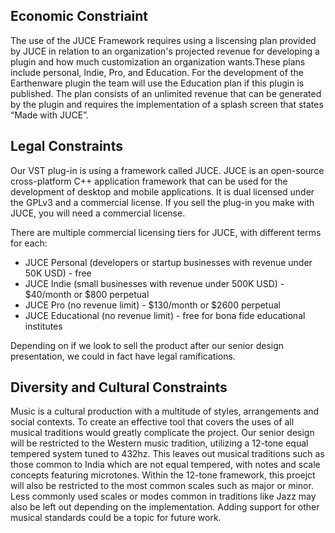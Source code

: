 ## Economic Constriaint
The use of the JUCE Framework requires using a liscensing plan provided by JUCE in relation to an organization's projected revenue for developing a plugin and
how much customization an organization wants.These plans include personal, Indie, Pro, and Education. For the development of the Earthenware plugin 
the team will use the Education plan if this plugin is published. The plan consists of an unlimited revenue that can be generated by the plugin and 
requires the implementation of a splash screen that states “Made with JUCE”. 

## Legal Constraints

Our VST plug-in is using a framework called JUCE. JUCE is an open-source cross-platform C++ application framework that can be used for the development of desktop and mobile applications. It is dual licensed under the GPLv3 and a commercial license. If you sell the plug-in you make with JUCE, you will need a commercial license.

There are multiple commercial licensing tiers for JUCE, with different terms for each:
- JUCE Personal (developers or startup businesses with revenue under 50K USD) - free
- JUCE Indie (small businesses with revenue under 500K USD) - $40/month or $800 perpetual
- JUCE Pro (no revenue limit) - $130/month or $2600 perpetual
- JUCE Educational (no revenue limit) - free for bona fide educational institutes

Depending on if we look to sell the product after our senior design presentation, we could in fact have legal ramifications.

## Diversity and Cultural Constraints
Music is a cultural production with a multitude of styles, arrangements and social contexts. To create an effective tool that covers the uses of all musical traditions would greatly complicate the project. Our senior design will be restricted to the Western music tradition, utilizing a 12-tone equal tempered system tuned to 432hz. This leaves out musical traditions such as those common to India which are not equal tempered, with notes and scale concepts featuring microtones. Within the 12-tone framework, this proejct will also be restricted to the most common scales such as major or minor. Less commonly used scales or modes common in traditions like Jazz may also be left out depending on the implementation. Adding support for other musical standards could be a topic for future work.
